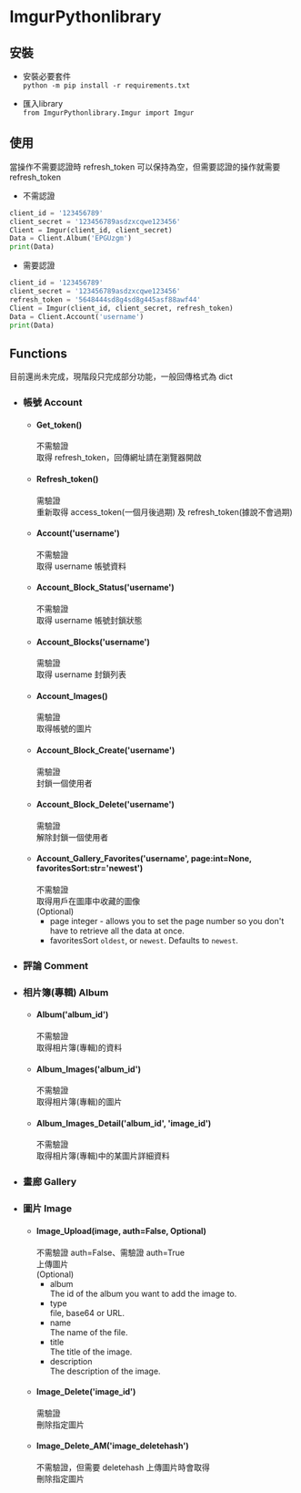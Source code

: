 # ImgurPythonlibrary

## 安裝
   * 安裝必要套件  
    `python -m pip install -r requirements.txt`  
    
   * 匯入library  
    `from ImgurPythonlibrary.Imgur import Imgur`
## 使用
當操作不需要認證時 refresh_token 可以保持為空，但需要認證的操作就需要 refresh_token  
* 不需認證
```python
client_id = '123456789'
client_secret = '123456789asdzxcqwe123456'
Client = Imgur(client_id, client_secret)
Data = Client.Album('EPGUzgm')
print(Data)
```
* 需要認證
```python
client_id = '123456789'
client_secret = '123456789asdzxcqwe123456'
refresh_token = '5648444sd8g4sd8g445asf88awf44'
Client = Imgur(client_id, client_secret, refresh_token)
Data = Client.Account('username')
print(Data)
```
## Functions
目前還尚未完成，現階段只完成部分功能，一般回傳格式為 dict

  *  ### 帳號 Account
     *  #### Get_token()
          不需驗證  
          取得 refresh_token，回傳網址請在瀏覽器開啟
     *  #### Refresh_token()
          需驗證  
          重新取得 access_token(一個月後過期) 及 refresh_token(據說不會過期)
     *  #### Account('username')
          不需驗證  
          取得 username 帳號資料
     *  #### Account_Block_Status('username')
          不需驗證  
          取得 username 帳號封鎖狀態
     *  #### Account_Blocks('username')
          需驗證  
          取得 username 封鎖列表
     *  #### Account_Images()
          需驗證  
          取得帳號的圖片
     *  #### Account_Block_Create('username')
          需驗證  
          封鎖一個使用者
     *  #### Account_Block_Delete('username')
          需驗證  
          解除封鎖一個使用者
     *  #### Account_Gallery_Favorites('username', page:int=None, favoritesSort:str='newest')
          不需驗證  
          取得用戶在圖庫中收藏的圖像  
          (Optional)  
           * page
              integer - allows you to set the page number so you don't have to retrieve all the data at once.
           * favoritesSort
               `oldest`, or `newest`. Defaults to `newest`.
  *  ### 評論 Comment
  *  ### 相片簿(專輯) Album
     *  #### Album('album_id')
          不需驗證  
          取得相片簿(專輯)的資料
     *  #### Album_Images('album_id')
          不需驗證  
          取得相片簿(專輯)的圖片
     *  #### Album_Images_Detail('album_id', 'image_id')
          不需驗證  
          取得相片簿(專輯)中的某圖片詳細資料
  *  ### 畫廊 Gallery
  *  ### 圖片 Image
       *  #### Image_Upload(image, auth=False, Optional)
          不需驗證 auth=False、需驗證 auth=True  
          上傳圖片  
          (Optional)  
             * album  
                The id of the album you want to add the image to.
             * type  
                file, base64 or URL.
             * name  
                The name of the file.
             * title  
                The title of the image.
             * description  
                The description of the image.
       *  #### Image_Delete('image_id')
          需驗證  
          刪除指定圖片
       *  #### Image_Delete_AM('image_deletehash')
          不需驗證，但需要 deletehash 上傳圖片時會取得  
          刪除指定圖片
